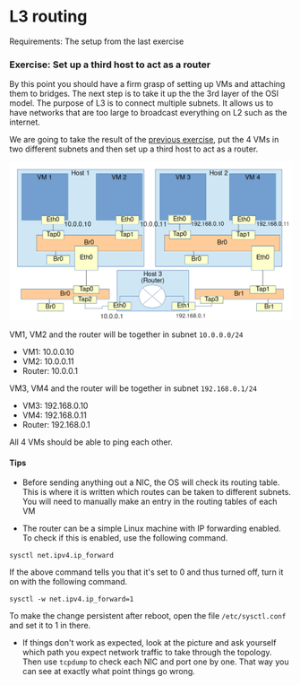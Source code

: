 # L3 routing

Requirements: The setup from the last exercise

### Exercise: Set up a third host to act as a router

By this point you should have a firm grasp of setting up VMs and attaching them to bridges. The next step is to take it up the the 3rd layer of the OSI model. The purpose of L3 is to connect multiple subnets. It allows us to have networks that are too large to broadcast everything on L2 such as the internet.

We are going to take the result of the [previous exercise](03_multiple_hosts_vms_and_bridges.md), put the 4 VMs in two different subnets and then set up a third host to act as a router.

![Router](images/04-1-router.png)

VM1, VM2 and the router will be together in subnet `10.0.0.0/24`

* VM1: 10.0.0.10
* VM2: 10.0.0.11
* Router: 10.0.0.1

VM3, VM4 and the router will be together in subnet `192.168.0.1/24`

* VM3: 192.168.0.10
* VM4: 192.168.0.11
* Router: 192.168.0.1

All 4 VMs should be able to ping each other.

#### Tips

* Before sending anything out a NIC, the OS will check its routing table. This is where it is written which routes can be taken to different subnets. You will need to manually make an entry in the routing tables of each VM

* The router can be a simple Linux machine with IP forwarding enabled. To check if this is enabled, use the following command.

```
sysctl net.ipv4.ip_forward
```

If the above command tells you that it's set to 0 and thus turned off, turn it on with the following command.

```
sysctl -w net.ipv4.ip_forward=1
```

To make the change persistent after reboot, open the file `/etc/sysctl.conf` and set it to 1 in there.

* If things don't work as expected, look at the picture and ask yourself which path you expect network traffic to take through the topology. Then use `tcpdump` to check each NIC and port one by one. That way you can see at exactly what point things go wrong.
